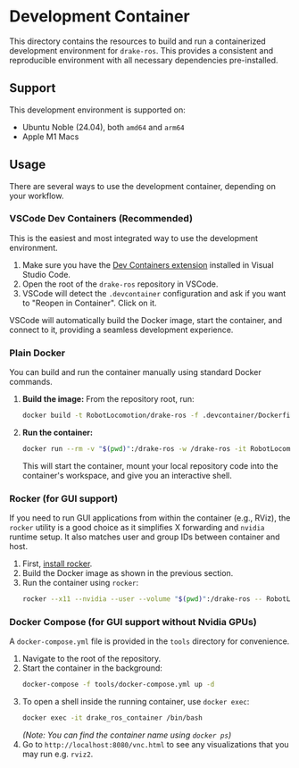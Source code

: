 # Development Container

This directory contains the resources to build and run a containerized development environment for `drake-ros`.
This provides a consistent and reproducible environment with all necessary dependencies pre-installed.

## Support

This development environment is supported on:
  - Ubuntu Noble (24.04), both `amd64` and `arm64`
  - Apple M1 Macs

## Usage

There are several ways to use the development container, depending on your workflow.

### VSCode Dev Containers (Recommended)

This is the easiest and most integrated way to use the development environment.

1.  Make sure you have the [Dev Containers extension](https://marketplace.visualstudio.com/items?itemName=ms-vscode-remote.remote-containers) installed in Visual Studio Code.
2.  Open the root of the `drake-ros` repository in VSCode.
3.  VSCode will detect the `.devcontainer` configuration and ask if you want to "Reopen in Container". Click on it.

VSCode will automatically build the Docker image, start the container, and connect to it, providing a seamless development experience.

### Plain Docker

You can build and run the container manually using standard Docker commands.

1.  **Build the image:** From the repository root, run:
    ```bash
    docker build -t RobotLocomotion/drake-ros -f .devcontainer/Dockerfile .
    ```

2.  **Run the container:**
    ```bash
    docker run --rm -v "$(pwd)":/drake-ros -w /drake-ros -it RobotLocomotion/drake-ros
    ```
    This will start the container, mount your local repository code into the container's workspace, and give you an interactive shell.

### Rocker (for GUI support)

If you need to run GUI applications from within the container (e.g., RViz), the `rocker` utility is a good choice as it simplifies X forwarding
and `nvidia` runtime setup. It also matches user and group IDs between container and host.

1.  First, [install rocker](https://github.com/osrf/rocker).
2.  Build the Docker image as shown in the previous section.
3.  Run the container using `rocker`:
    ```bash
    rocker --x11 --nvidia --user --volume "$(pwd)":/drake-ros -- RobotLocomotion/drake-ros
    ```

### Docker Compose (for GUI support without Nvidia GPUs)

A `docker-compose.yml` file is provided in the `tools` directory for convenience.

1.  Navigate to the root of the repository.
2.  Start the container in the background:
    ```bash
    docker-compose -f tools/docker-compose.yml up -d
    ```
3.  To open a shell inside the running container, use `docker exec`:
    ```bash
    docker exec -it drake_ros_container /bin/bash
    ```
    *(Note: You can find the container name using `docker ps`)*
4.  Go to `http://localhost:8080/vnc.html` to see any visualizations that you may run e.g. `rviz2`.
